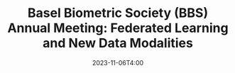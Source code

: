 ---
# Documentation: https://wowchemy.com/docs/managing-content/
type: webinar
title: "Basel Biometric Society (BBS) Annual Meeting: Federated Learning and New Data Modalities"
url_freeregister: https://baselbiometrics.github.io/home/docs/upcoming/20231106/agenda.pdf
date: 2023-11-06T4:00
all_day: false
speaker: ""
---